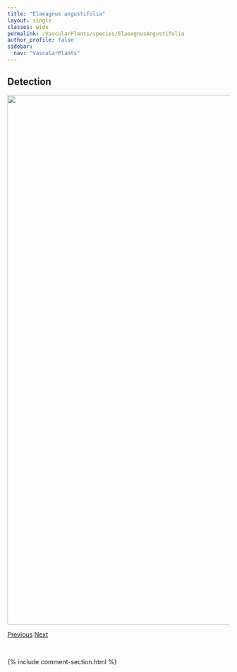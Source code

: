```yaml
---
title: "Elaeagnus angustifolia"
layout: single
classes: wide
permalink: /VascularPlants/species/ElaeagnusAngustifolia
author_profile: false
sidebar:
  nav: "VascularPlants"
---
```


<h2>Detection</h2>

<a href="https://drive.google.com/uc?export=view&id=18Y55jG6HOqK7l-y0hqjyyU2Y7iv5gHM-">
<img src="https://drive.google.com/uc?export=view&id=18Y55jG6HOqK7l-y0hqjyyU2Y7iv5gHM-" height = "1200" width = "800">
</a>


<a href="/DevelopmentWebsite/VascularPlants/species/EchinopsisPeruviana" class="pagination--pager" title="Echinopsis peruviana">Previous</a> <a href="/DevelopmentWebsite/VascularPlants/species/ElaeagnusCommutata" class="pagination--pager" title="Elaeagnus commutata">Next</a>

<p>&nbsp;</p>

{% include comment-section.html %}
